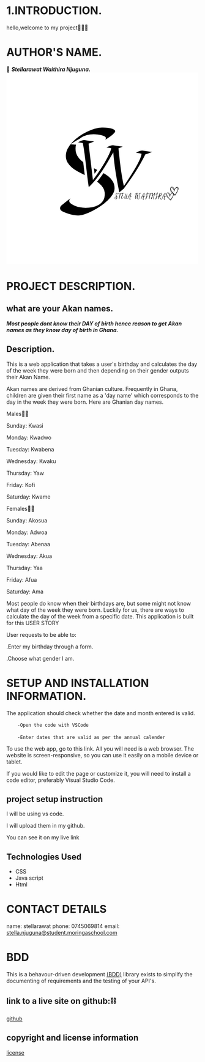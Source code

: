 # 1.INTRODUCTION.
hello,welcome to my project🎉🎉🎉

# AUTHOR'S NAME.
🩵
***Stellarawat Waithira Njuguna.***
![image](< images/Black Pink Bold Elegant Monogram Personal Brand Logo (1).png>)

# PROJECT DESCRIPTION.
## what are your Akan names.
***Most people dont know their DAY of birth hence reason to get Akan names as they know day of birth in Ghana.***

## Description.
This is a web application that takes a user's birthday and calculates the day of the week they were born and then depending on their gender outputs their Akan Name. 

Akan names are derived from Ghanian culture. Frequently in Ghana, children are given their first name as a 'day name' which corresponds to the day in the week they were born. Here are Ghanian day names.

Males👦🏽

Sunday: Kwasi

Monday: Kwadwo

Tuesday: Kwabena

Wednesday: Kwaku

Thursday:  Yaw

Friday: Kofi

Saturday: Kwame

Females👩🏽

Sunday: Akosua

Monday: Adwoa

Tuesday: Abenaa

Wednesday: Akua

Thursday:  Yaa

Friday: Afua

Saturday: Ama

Most people do know when their birthdays are, but some might not know what day of the week they were born. Luckily for us, there are ways to calculate the day of the week from a specific date. This application is built for this USER STORY

 User requests to be able to:

 .Enter my birthday through a form.

 .Choose what gender I am.


# SETUP AND INSTALLATION INFORMATION.
 The application should check whether the date and month entered is valid.

        -Open the code with VSCode

        -Enter dates that are valid as per the annual calender

To use the web app, go to this link. All you will need is a web browser. The website is screen-responsive, so you can use it easily on a mobile device or tablet.

If you would like to edit the page or customize it, you will need to install a code editor, preferably Visual Studio Code.

## project setup instruction
 I will be using vs code.

 I will upload them in my github.

 You can see it on my live link 

## Technologies Used

* CSS
* Java script
* Html

# CONTACT DETAILS

name: stellarawat 
phone: 0745069814
email: stella.njuguna@student.moringaschool.com

# BDD
This is a behavour-driven development [(BDD)](https://en.wikipedia.org/wiki/Behavior-driven_development) library exists to simplify the documenting of requirements and the testing of your API's.


## link to a live site on github:⛓️
[github](https://github.com/stellarawat/week-2-project/tree/master)

## copyright and license information 
[license](license.md)
